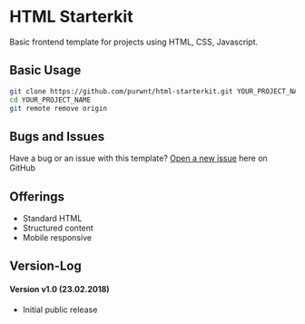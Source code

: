 # HTML Starterkit
Basic frontend template for projects using HTML, CSS, Javascript.



## Basic Usage

``` bash
git clone https://github.com/purwnt/html-starterkit.git YOUR_PROJECT_NAME
cd YOUR_PROJECT_NAME
git remote remove origin
```

## Bugs and Issues

Have a bug or an issue with this template? [Open a new issue](https://github.com/purwnt/html-starterkit/issues) here on GitHub

## Offerings
        
* Standard HTML
* Structured content
* Mobile responsive


## Version-Log  

#### Version v1.0 (23.02.2018)
+ Initial public release

